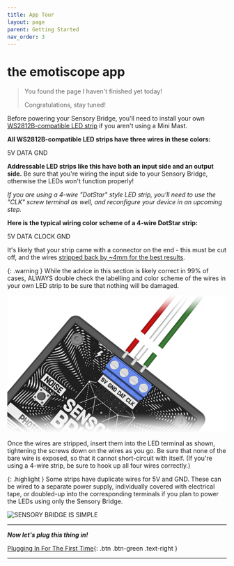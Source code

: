 ```yaml
---
title: App Tour
layout: page
parent: Getting Started
nav_order: 3
---
```


# the **emotiscope app**

> You found the page I haven't finished yet today!
>
> Congratulations, stay tuned!

Before powering your Sensory Bridge, you'll need to install your own [WS2812B-compatible LED strip](https://www.amazon.com/WS2812B-Individual-Addressable-144Pixels-Non-Waterproof/dp/B09PBHJG6G/ref=sr_1_5?crid=3KPXUN3NEV06Q&keywords=ws2812b%2Bled%2Bstrip%2B144&qid=1662389723&sprefix=ws2812b%2Bled%2Bstrip%2B144%2Caps%2C128&sr=8-5&th=1) if you aren't using a Mini Mast.

**All WS2812B-compatible LED strips have three wires in these colors:**

<wire-red>5V</wire-red>
<wire-white>DATA</wire-white>
<wire-green>GND</wire-green>

**Addressable LED strips like this have both an input side and an output side.** Be sure that you're wiring the input side to your Sensory Bridge, otherwise the LEDs won't function properly!

*If you are using a 4-wire "DotStar" style LED strip, you'll need to use the "CLK" screw terminal as well, and reconfigure your device in an upcoming step.*

**Here is the typical wiring color scheme of a 4-wire DotStar strip:**

<wire-red>5V</wire-red>
<wire-green>DATA</wire-green>
<wire-yellow>CLOCK</wire-yellow>
<wire-black>GND</wire-black>

It's likely that your strip came with a connector on the end - this must be cut off, and the wires [stripped back by ~4mm for the best results](https://www.amazon.com/Self-Adjusting-Stripper-Klein-Tools-11061/dp/B00CXKOEQ6/ref=sr_1_5?crid=UIAP8SCLPER3&keywords=wire+strippers&qid=1662390513&sprefix=wire+strippers%2Caps%2C141&sr=8-5).

{: .warning }
While the advice in this section is likely correct in 99% of cases, ALWAYS double check the labelling and color scheme of the wires in your own LED strip to be sure that nothing will be damaged.

![SENSORY BRIDGE IS SIMPLE](https://github.com/connornishijima/sensory_bridge_docs/blob/main/img/wire_insert.png?raw=true)

Once the wires are stripped, insert them into the LED terminal as shown, tightening the screws down on the wires as you go. Be sure that none of the bare wire is exposed, so that it cannot short-circuit with itself. (If you're using a 4-wire strip, be sure to hook up all four wires correctly.)

{: .highlight }
Some strips have duplicate wires for 5V and GND. These can be wired to a separate power supply, individually covered with electrical tape, or doubled-up into the corresponding terminals if you plan to power the LEDs using only the Sensory Bridge.

![SENSORY BRIDGE IS SIMPLE](https://github.com/connornishijima/sensory_bridge_docs/blob/main/img/16.jpg?raw=true)


-------------------------------------------------------

***Now let's plug this thing in!***

[Plugging In For The First Time](https://connornishijima.github.io/sensory_bridge_docs/plugging_in.html){: .btn .btn-green .text-right }

-------------------------------------------------------
